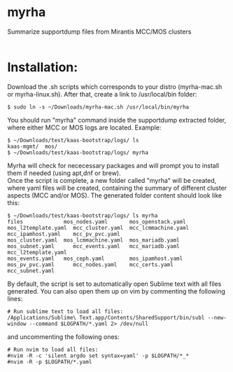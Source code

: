 # myrha
Summarize supportdump files from Mirantis MCC/MOS clusters<br>
<br>
# Installation:
Download the .sh scripts which corresponds to your distro (myrha-mac.sh or myrha-linux.sh). After that, create a link to /usr/local/bin folder:<br>

```
$ sudo ln -s ~/Downloads/myrha-mac.sh /usr/local/bin/myrha
```

You should run "myrha" command inside the supportdump extracted folder, where either MCC or MOS logs are located. Example:<br>

```
$ ~/Downloads/test/kaas-bootstrap/logs/ ls
kaas-mgmt/  mos/
$ ~/Downloads/test/kaas-bootstrap/logs/ myrha
```

Myrha will check for nececessary packages and will prompt you to install them if needed (using apt,dnf or brew).<br>
Once the script is complete, a new folder called "myrha" will be created, where yaml files will be created, containing the summary of different cluster aspects (MCC and/or MOS). The generated folder content should look like this:

```
$ ~/Downloads/test/kaas-bootstrap/logs/ ls myrha 
files             mos_nodes.yaml       mos_openstack.yaml  mos_l2template.yaml  mcc_cluster.yaml  mcc_lcmmachine.yaml  mcc_ipamhost.yaml    mcc_pv_pvc.yaml
mos_cluster.yaml  mos_lcmmachine.yaml  mos_mariadb.yaml    mos_subnet.yaml      mcc_events.yaml   mcc_mariadb.yaml     mcc_l2template.yaml  
mos_events.yaml   mos_ceph.yaml        mos_ipamhost.yaml   mos_pv_pvc.yaml      mcc_nodes.yaml    mcc_certs.yaml       mcc_subnet.yaml      
```

By default, the script is set to automatically open Sublime text with all files generated. You can also open them up on vim by commenting the following lines:<br>

```
# Run sublime text to load all files:
/Applications/Sublime\ Text.app/Contents/SharedSupport/bin/subl --new-window --command $LOGPATH/*.yaml 2> /dev/null
```

and uncommenting the following ones:<br>

```
# Run nvim to load all files:
#nvim -R -c 'silent argdo set syntax=yaml' -p $LOGPATH/*_*
#nvim -R -p $LOGPATH/*.yaml
```

